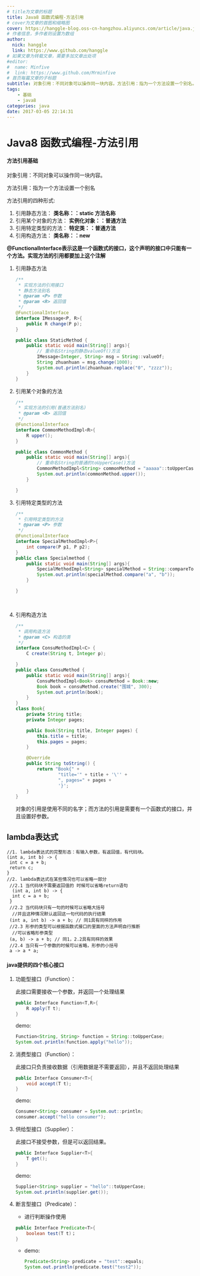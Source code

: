```yaml
---
# title为文章的标题
title: Java8 函数式编程-方法引用
# cover为文章的首图和缩略图
cover: https://hanggle-blog.oss-cn-hangzhou.aliyuncs.com/article/java.jpg
# 作者信息，多作者则设置为数组
author: 
  nick: hanggle
  link: https://www.github.com/hanggle
# 如果文章为转载文章，需要多加文章出处项
#editor:
#  name: Minfive
#  link: https://www.github.com/Mrminfive
# 首页每篇文章的子标题
subtitle: 对象引用：不同对象可以操作同一块内容。方法引用：指为一个方法设置一个别名。
tags: 
    - 基础
    - java8
categories: java
date: 2017-03-05 22:14:31
---
```


# Java8 函数式编程-方法引用

#### 方法引用基础

对象引用：不同对象可以操作同一块内容。

方法引用：指为一个方法设置一个别名

方法引用的四种形式:

1. 引用静态方法： **类名称：：static 方法名称**
2. 引用某个对象的方法： **实例化对象：：普通方法**
3. 引用特定类型的方法： **特定类：：普通方法**
4. 引用构造方法： **类名称：：new**

**@FunctionalInterface表示这是一个函数式的接口，这个声明的接口中只能有一个方法。实现方法的引用都要加上这个注解**

1. 引用静态方法
   
   ```java
   /**
    * 实现方法的引用接口
    * 静态方法别名
    * @param <P> 参数
    * @param <R> 返回值
    */
   @FunctionalInterface
   interface IMessage<P, R>{
       public R change(P p);
   }
   
   public class StaticMethod {
       public static void main(String[] args){
           // 重命名String的静态valueOf()方法
           IMessage<Integer, String> msg = String::valueOf;
           String zhuanhuan = msg.change(1000);
           System.out.println(zhuanhuan.replace("0", "zzzz"));
       }
   }
   ```

2. 引用某个对象的方法
   
   ```java
   /**
    * 实现方法的引用(普通方法别名)
    * @param <R> 返回值
    */
   @FunctionalInterface
   interface CommonMethodImpl<R>{
       R upper();
   }
   
   public class CommonMethod {
       public static void main(String[] args){
           // 重命名String的普通的toUpperCase()方法
           CommonMethodImpl<String> commonMethod = "aaaaa"::toUpperCase;
           System.out.println(commonMethod.upper());
       }
   
   }
   ```

3. 引用特定类型的方法
   
   ```java
   /**
    * 引用特定类型的方法
    * @param <P> 参数
    */
   @FunctionalInterface
   interface SpecialMethodImpl<P>{
       int compare(P p1, P p2);
   }
   public class Specialmethod {
       public static void main(String[] args){
           SpecialMethodImpl<String> specialMethod = String::compareTo;
           System.out.println(specialMethod.compare("a", "b"));
       }
   
   }
   ```
   
   ​     

4. 引用构造方法
   
   ```java
   /**
    * 调用构造方法
    * @param <C> 构造的类
    */
   interface ConsuMethodImpl<C> {
       C create(String t, Integer p);
   
   }
   public class ConsuMethod {
       public static void main(String[] args){
           ConsuMethodImpl<Book> consuMethod = Book::new;
           Book book = consuMethod.create("围城", 300);
           System.out.println(book);
       }
   }
   class Book{
       private String title;
       private Integer pages;
   
       public Book(String title, Integer pages) {
           this.title = title;
           this.pages = pages;
       }
   
       @Override
       public String toString() {
           return "Book{" +
                   "title='" + title + '\'' +
                   ", pages=" + pages +
                   '}';
       }
   }
   ```

   对象的引用是使用不同的名字；而方法的引用是需要有一个函数式的接口，并且设置好参数。

## lambda表达式

```
//1. lambda表达式的完整形态：有输入参数，有返回值，有代码块。
(int a, int b) -> {
 int c = a + b;
 return c;
}
//2. lambda表达式在某些情况也可以省略一部分
 //2.1 当代码块不需要返回值的 时候可以省略return语句
  (int a, int b) -> {
  int c = a + b;
 }
 //2.2 当代码块只有一句的时候可以省略大括号
  //并且这种情况默认返回这一句代码的执行结果
 (int a, int b) -> a + b; // 同1具有同样的作用
 //2.3 形参的类型可以根据函数式接口的里面的方法声明自行推断
  //可以省略形参类型
 (a, b) -> a + b; // 同1，2.2具有同样的效果
 //2.4 当只有一个参数的时候可以省略，形参的小括号
 a -> a * a;
```

#### java提供的四个核心接口

1. 功能型接口（Function）：
   
   此接口需要接收一个参数，并返回一个处理结果
   
   ```java
   public Interface Function<T,R>{
       R apply(T t);
   }
   ```
   
   demo:
   
   ```java
   Function<String, String> function = String::toUpperCase;
   System.out.println(function.apply("hello"));
   ```

2. 消费型接口（Function）：
   
   此接口只负责接收数据（引用数据是不需要返回），并且不返回处理结果
   
   ```java
   public Interface Consumer<T>{
       void accept(T t);
   }
   ```
   
   demo:
   
   ```java
   Consumer<String> consumer = System.out::println;
   consumer.accept("hello consumer");
   ```

3. 供给型接口（Supplier）：
   
   此接口不接受参数，但是可以返回结果。
   
   ```java
   public Interface Supplier<T>{
       T get();
   }
   ```
   
   demo:
   
   ```java
   Supplier<String> supplier = "hello"::toUpperCase;
   System.out.println(supplier.get());
   ```

4. 断言型接口（Predicate）：
   
   * 进行判断操作使用
   
   ```java
   public Interface Predicate<T>{
       boolean test(T t)；
   }
   ```
   
   * demo:
     
     ```java
     Predicate<String> predicate = "test"::equals;
     System.out.println(predicate.test("test2"));
     ```
